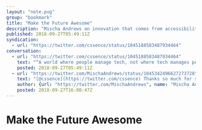```yaml
---
layout: "note.pug"
group: "bookmark"
title: "Make the Future Awesome"
description: "Mischa Andrews on innovation that comes from accessibility."
published: 2018-09-27T05:49:11Z
syndication:
  - url: "https://twitter.com/cssence/status/1045188583487934464"
conversation:
  - url: "https://twitter.com/cssence/status/1045188583487934464"
    text: "“A world where people manage tech, not where tech manages people.” [@MischaAndrews](https://twitter.com/MischaAndrews) [uxdesign.cc/future-tech-accessibility-e93600e8917e](https://uxdesign.cc/future-tech-accessibility-e93600e8917e)"
    posted: 2018-09-27T05:49:11Z
  - url: "https://twitter.com/MischaAndrews/status/1045342496627273728"
    text: "[@cssence](https://twitter.com/cssence) Thanks so much for sharing! Let’s get excited about accessibility ✨"
    author: {url: "https://twitter.com/MischaAndrews", name: "Mischa Andrews"}
    posted: 2018-09-27T16:00:47Z
---
```


# Make the Future Awesome
